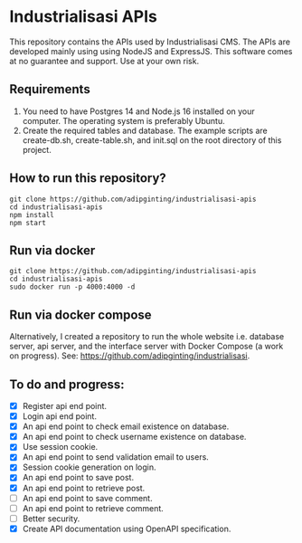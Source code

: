 # Industrialisasi APIs

This repository contains the APIs used by Industrialisasi CMS. The APIs are developed mainly using using NodeJS and ExpressJS. This software comes at no guarantee and support. Use at your own risk.

## Requirements

1. You need to have Postgres 14 and Node.js 16 installed on your computer. The operating system is preferably Ubuntu.
2. Create the required tables and database. The example scripts are create-db.sh, create-table.sh, and init.sql on the root directory of this project.

## How to run this repository?

    git clone https://github.com/adipginting/industrialisasi-apis
    cd industrialisasi-apis
    npm install
    npm start

## Run via docker

    git clone https://github.com/adipginting/industrialisasi-apis
    cd industrialisasi-apis
    sudo docker run -p 4000:4000 -d

## Run via docker compose

Alternatively, I created a repository to run the whole website i.e. database server, api server, and the interface server with Docker Compose (a work on progress). See: https://github.com/adipginting/industrialisasi.

## To do and progress:

- [x] Register api end point.
- [x] Login api end point.
- [x] An api end point to check email existence on database.
- [x] An api end point to check username existence on database.
- [x] Use session cookie.
- [x] An api end point to send validation email to users.
- [x] Session cookie generation on login.
- [x] An api end point to save post.
- [x] An api end point to retrieve post.
- [ ] An api end point to save comment.
- [ ] An api end point to retrieve comment.
- [ ] Better security.
- [x] Create API documentation using OpenAPI specification.

